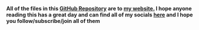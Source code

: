 **All of the files in this [GitHub Repository](https://github.com/asxrow66/personal-website) are to [my website.](cullen.pro)
I hope anyone reading this has a great day and can find all of my socials [here](linktr.ee/asxrow) and I hope you follow/subscribe/join all of them**
